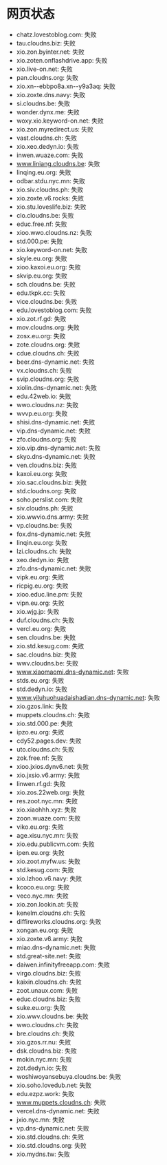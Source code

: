 # 网页状态
- chatz.lovestoblog.com: 失败
- tau.cloudns.biz: 失败
- xio.zon.byinter.net: 失败
- xio.zoten.onflashdrive.app: 失败
- xio.live-on.net: 失败
- pan.cloudns.org: 失败
- xio.xn--ebbpo8a.xn--y9a3aq: 失败
- xio.zoxte.dns.navy: 失败
- si.cloudns.be: 失败
- wonder.dynx.me: 失败
- woxy.xio.keyword-on.net: 失败
- xio.zon.myredirect.us: 失败
- vast.cloudns.ch: 失败
- xio.xeo.dedyn.io: 失败
- inwen.wuaze.com: 失败
- www.liniang.cloudns.be: 失败
- linqing.eu.org: 失败
- odbar.stdu.nyc.mn: 失败
- xio.siv.cloudns.ph: 失败
- xio.zoxte.v6.rocks: 失败
- xio.stu.loveslife.biz: 失败
- clo.cloudns.be: 失败
- educ.free.nf: 失败
- xioo.wwo.cloudns.nz: 失败
- std.000.pe: 失败
- xio.keyword-on.net: 失败
- skyle.eu.org: 失败
- xioo.kaxoi.eu.org: 失败
- skvip.eu.org: 失败
- sch.cloudns.be: 失败
- edu.tkpk.cc: 失败
- vice.cloudns.be: 失败
- edu.lovestoblog.com: 失败
- xio.zot.rf.gd: 失败
- mov.cloudns.org: 失败
- zosx.eu.org: 失败
- zote.cloudns.org: 失败
- cdue.cloudns.ch: 失败
- beer.dns-dynamic.net: 失败
- vx.cloudns.ch: 失败
- svip.cloudns.org: 失败
- xiolin.dns-dynamic.net: 失败
- edu.42web.io: 失败
- wwo.cloudns.nz: 失败
- wvvp.eu.org: 失败
- shisi.dns-dynamic.net: 失败
- vip.dns-dynamic.net: 失败
- zfo.cloudns.org: 失败
- xio.vip.dns-dynamic.net: 失败
- skyo.dns-dynamic.net: 失败
- ven.cloudns.biz: 失败
- kaxoi.eu.org: 失败
- xio.sac.cloudns.biz: 失败
- std.cloudns.org: 失败
- soho.perslist.com: 失败
- siv.cloudns.ph: 失败
- xio.wwvio.dns.army: 失败
- vp.cloudns.be: 失败
- fox.dns-dynamic.net: 失败
- linqin.eu.org: 失败
- lzi.cloudns.ch: 失败
- xeo.dedyn.io: 失败
- zfo.dns-dynamic.net: 失败
- vipk.eu.org: 失败
- ricpig.eu.org: 失败
- xioo.educ.line.pm: 失败
- vipn.eu.org: 失败
- xio.wjg.jp: 失败
- duf.cloudns.ch: 失败
- vercl.eu.org: 失败
- sen.cloudns.be: 失败
- xio.std.kesug.com: 失败
- sac.cloudns.biz: 失败
- wwv.cloudns.be: 失败
- www.xiaomaomi.dns-dynamic.net: 失败
- stds.eu.org: 失败
- std.dedyn.io: 失败
- www.yiluhuohuadaishadian.dns-dynamic.net: 失败
- xio.gzos.link: 失败
- muppets.cloudns.ch: 失败
- xio.std.000.pe: 失败
- ipzo.eu.org: 失败
- cdy52.pages.dev: 失败
- uto.cloudns.ch: 失败
- zok.free.nf: 失败
- xioo.jxios.dynv6.net: 失败
- xio.jxsio.v6.army: 失败
- linwen.rf.gd: 失败
- xio.zos.22web.org: 失败
- res.zoot.nyc.mn: 失败
- xio.xiaohhh.xyz: 失败
- zoon.wuaze.com: 失败
- viko.eu.org: 失败
- age.xisu.nyc.mn: 失败
- xio.edu.publicvm.com: 失败
- ipen.eu.org: 失败
- xio.zoot.myfw.us: 失败
- std.kesug.com: 失败
- xio.lzhoo.v6.navy: 失败
- kcoco.eu.org: 失败
- veco.nyc.mn: 失败
- xio.zon.lookin.at: 失败
- kenelm.cloudns.ch: 失败
- diffireworks.cloudns.org: 失败
- xongan.eu.org: 失败
- xio.zoxte.v6.army: 失败
- miao.dns-dynamic.net: 失败
- std.great-site.net: 失败
- daiwen.infinityfreeapp.com: 失败
- virgo.cloudns.biz: 失败
- kaixin.cloudns.ch: 失败
- zoot.unaux.com: 失败
- educ.cloudns.biz: 失败
- suke.eu.org: 失败
- xio.wwv.cloudns.be: 失败
- wwo.cloudns.ch: 失败
- bre.cloudns.ch: 失败
- xio.gzos.rr.nu: 失败
- dsk.cloudns.biz: 失败
- mokin.nyc.mn: 失败
- zot.dedyn.io: 失败
- woshiwoyansebuya.cloudns.be: 失败
- xio.soho.lovedub.net: 失败
- edu.ezpz.work: 失败
- www.muppets.cloudns.ch: 失败
- vercel.dns-dynamic.net: 失败
- jxio.nyc.mn: 失败
- vp.dns-dynamic.net: 失败
- xio.std.cloudns.ch: 失败
- xio.std.cloudns.org: 失败
- xio.mydns.tw: 失败
